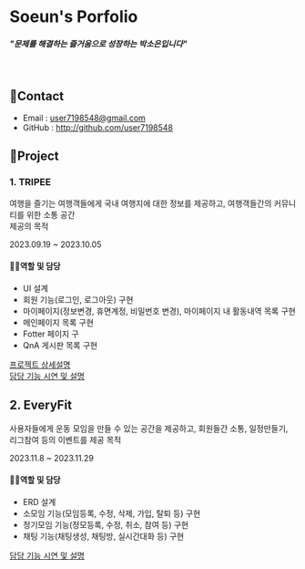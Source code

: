 
# Soeun's Porfolio
<h5>"문제를 해결하는 즐거움으로 성장하는 박소은입니다"</h5>
<br>

## 📱Contact
- Email : user7198548@gmail.com
- GitHub : http://github.com/user7198548

## 📝Project
### 1. TRIPEE
<p>여행을 즐기는 여행객들에게 국내 여행지에 대한 정보를 제공하고, 여행객들간의 커뮤니티를 위한 소통 공간<br> 제공의 목적</p>
<p>2023.09.19 ~ 2023.10.05</p>

#### 🙋‍♀️역할 및 담당
- UI 설계
- 회원 기능(로그인, 로그아웃) 구현
- 마이페이지(정보변경, 휴면계정, 비밀번호 변경), 마이페이지 내 활동내역 목록 구현
- 메인페이지 목록 구현
- Fotter 페이지 구 
- QnA 게시판 목록 구현

[프로젝트 상세설명](https://github.com/jawon22/SemiProject5/tree/main)<br>
[담당 기능 시연 및 설명](https://github.com/user7198548/Portfolio/files/14033318/TRIPEE.pdf)



## 2. EveryFit
<p>사용자들에게 운동 모임을 만들 수 있는 공간을 제공하고, 회원들간 소통, 일정만들기, 리그참여 등의 이벤트를 제공 목적</p>
<p>2023.11.8 ~ 2023.11.29</p>

#### 🙋‍♀️역할 및 담당
- ERD 설계
- 소모임 기능(모임등록, 수정, 삭제, 가입, 탈퇴 등) 구현
- 정기모임 기능(정모등록, 수정, 취소, 참여 등) 구현
- 채팅 기능(채팅생성, 채팅방, 실시간대화 등) 구현

[담당 기능 시연 및 설명](https://github.com/user7198548/Portfolio/files/14033248/EveryFit.pdf)
